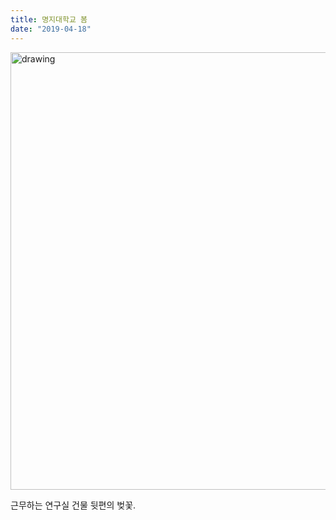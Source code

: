 ```yaml
---
title: 명지대학교 봄
date: "2019-04-18"
---
```


<img src="/image/20190418_112009.webp" alt="drawing" width="700"/>

<br>

근무하는 연구실 건물 뒷편의 벚꽃.